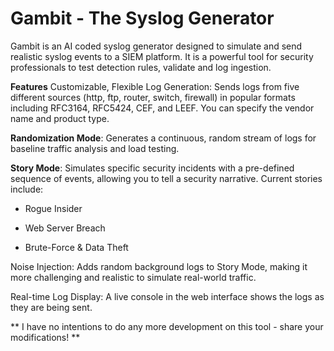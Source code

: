 # Gambit - The Syslog Generator

Gambit is an AI coded syslog generator designed to simulate and send realistic syslog events to a SIEM platform.  It is a powerful tool for security professionals to test detection rules, validate and log ingestion. 

**Features**
Customizable, Flexible Log Generation: Sends logs from five different sources (http, ftp, router, switch, firewall) in popular formats including RFC3164, RFC5424, CEF, and LEEF. You can specify the vendor name and product type.

**Randomization Mode**: Generates a continuous, random stream of logs for baseline traffic analysis and load testing.

**Story Mode**: Simulates specific security incidents with a pre-defined sequence of events, allowing you to tell a security narrative. Current stories include:

  - Rogue Insider
  
  - Web Server Breach
  
  - Brute-Force & Data Theft

Noise Injection: Adds random background logs to Story Mode, making it more challenging and realistic to simulate real-world traffic.

Real-time Log Display: A live console in the web interface shows the logs as they are being sent.

** I have no intentions to do any more development on this tool - share your modifications! **
